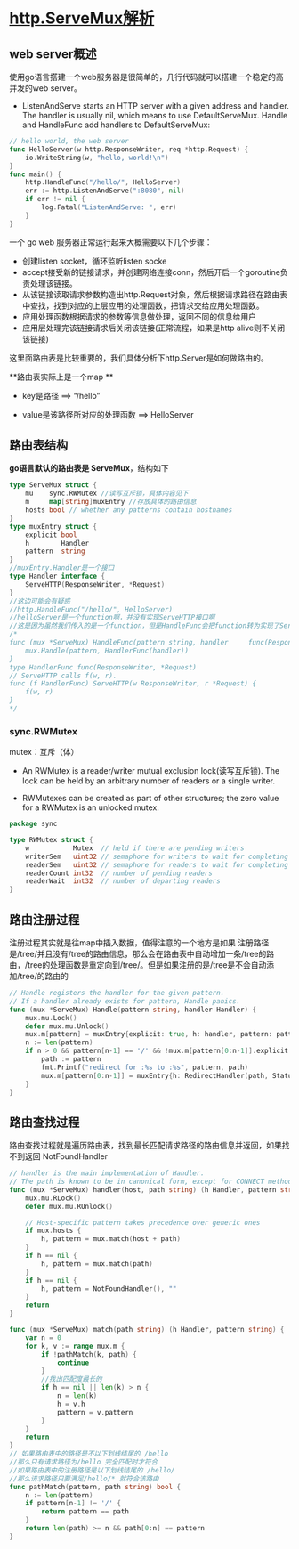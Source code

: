 # [http.ServeMux解析](http://studygolang.com/articles/4890)

## web server概述

使用go语言搭建一个web服务器是很简单的，几行代码就可以搭建一个稳定的高并发的web server。

- ListenAndServe starts an HTTP server with a given address and handler. The handler is usually nil, which means to use DefaultServeMux. Handle and HandleFunc add handlers to DefaultServeMux:

```go
// hello world, the web server
func HelloServer(w http.ResponseWriter, req *http.Request) {
    io.WriteString(w, "hello, world!\n")
}
func main() {
    http.HandleFunc("/hello/", HelloServer)
    err := http.ListenAndServe(":8080", nil)
    if err != nil {
        log.Fatal("ListenAndServe: ", err)
    }
}
```
一个 go web 服务器正常运行起来大概需要以下几个步骤： 
+ 创建listen socket，循环监听listen socke 
+ accept接受新的链接请求，并创建网络连接conn，然后开启一个goroutine负责处理该链接。 
+ 从该链接读取请求参数构造出http.Request对象，然后根据请求路径在路由表中查找，找到对应的上层应用的处理函数，把请求交给应用处理函数。 
+ 应用处理函数根据请求的参数等信息做处理，返回不同的信息给用户 
+ 应用层处理完该链接请求后关闭该链接(正常流程，如果是http alive则不关闭该链接)

这里面路由表是比较重要的，我们具体分析下http.Server是如何做路由的。 

**路由表实际上是一个map **
- key是路径 ==> “/hello” 

- value是该路径所对应的处理函数 ==> HelloServer

## 路由表结构
**go语言默认的路由表是 ServeMux**，结构如下

```go
type ServeMux struct {
    mu    sync.RWMutex //读写互斥锁，具体内容见下
    m     map[string]muxEntry //存放具体的路由信息 
    hosts bool // whether any patterns contain hostnames
}
type muxEntry struct {
    explicit bool
    h        Handler
    pattern  string
}
//muxEntry.Handler是一个接口
type Handler interface {
    ServeHTTP(ResponseWriter, *Request)
}
//这边可能会有疑惑 
//http.HandleFunc("/hello/", HelloServer)
//helloServer是一个function啊，并没有实现ServeHTTP接口啊
//这是因为虽然我们传入的是一个function，但是HandleFunc会把function转为实现了ServeHTTP接口的一个新类型 HandlerFunc。
/*
func (mux *ServeMux) HandleFunc(pattern string, handler     func(ResponseWriter, *Request)) {
    mux.Handle(pattern, HandlerFunc(handler))
}
type HandlerFunc func(ResponseWriter, *Request)
// ServeHTTP calls f(w, r).
func (f HandlerFunc) ServeHTTP(w ResponseWriter, r *Request) {
    f(w, r)
}
*/
```
### sync.RWMutex
mutex：互斥（体）
- An RWMutex is a reader/writer mutual exclusion lock(读写互斥锁).
 The lock can be held by an arbitrary number of readers
or a single writer.

- RWMutexes can be created as part of other
 structures; the zero value for a RWMutex is
 an unlocked mutex.

```go
package sync

type RWMutex struct {
	w           Mutex  // held if there are pending writers
	writerSem   uint32 // semaphore for writers to wait for completing readers
	readerSem   uint32 // semaphore for readers to wait for completing writers
	readerCount int32  // number of pending readers
	readerWait  int32  // number of departing readers
}
```

## 路由注册过程
注册过程其实就是往map中插入数据，值得注意的一个地方是如果 
注册路径是/tree/并且没有/tree的路由信息，那么会在路由表中自动增加一条/tree的路由，/tree的处理函数是重定向到/tree/。但是如果注册的是/tree是不会自动添加/tree/的路由的
```go
// Handle registers the handler for the given pattern.
// If a handler already exists for pattern, Handle panics.
func (mux *ServeMux) Handle(pattern string, handler Handler) {
    mux.mu.Lock()
    defer mux.mu.Unlock()
    mux.m[pattern] = muxEntry{explicit: true, h: handler, pattern: pattern}
    n := len(pattern)
    if n > 0 && pattern[n-1] == '/' && !mux.m[pattern[0:n-1]].explicit {
        path := pattern
        fmt.Printf("redirect for :%s to :%s", pattern, path)
        mux.m[pattern[0:n-1]] = muxEntry{h: RedirectHandler(path, StatusMovedPermanently), pattern: pattern}
    }
}
```
## 路由查找过程
路由查找过程就是遍历路由表，找到最长匹配请求路径的路由信息并返回，如果找不到返回 NotFoundHandler

```go
// handler is the main implementation of Handler.
// The path is known to be in canonical form, except for CONNECT methods.
func (mux *ServeMux) handler(host, path string) (h Handler, pattern string) {
	mux.mu.RLock()
	defer mux.mu.RUnlock()

	// Host-specific pattern takes precedence over generic ones
	if mux.hosts {
		h, pattern = mux.match(host + path)
	}
	if h == nil {
		h, pattern = mux.match(path)
	}
	if h == nil {
		h, pattern = NotFoundHandler(), ""
	}
	return
}

func (mux *ServeMux) match(path string) (h Handler, pattern string) {
    var n = 0
    for k, v := range mux.m {
        if !pathMatch(k, path) {
            continue
        }
        //找出匹配度最长的
        if h == nil || len(k) > n {
            n = len(k)
            h = v.h
            pattern = v.pattern
        }
    }
    return
}
// 如果路由表中的路径是不以下划线结尾的 /hello
//那么只有请求路径为/hello 完全匹配时才符合
//如果路由表中的注册路径是以下划线结尾的 /hello/
//那么请求路径只要满足/hello/* 就符合该路由
func pathMatch(pattern, path string) bool {
    n := len(pattern)
    if pattern[n-1] != '/' {
        return pattern == path
    }
    return len(path) >= n && path[0:n] == pattern
}
```